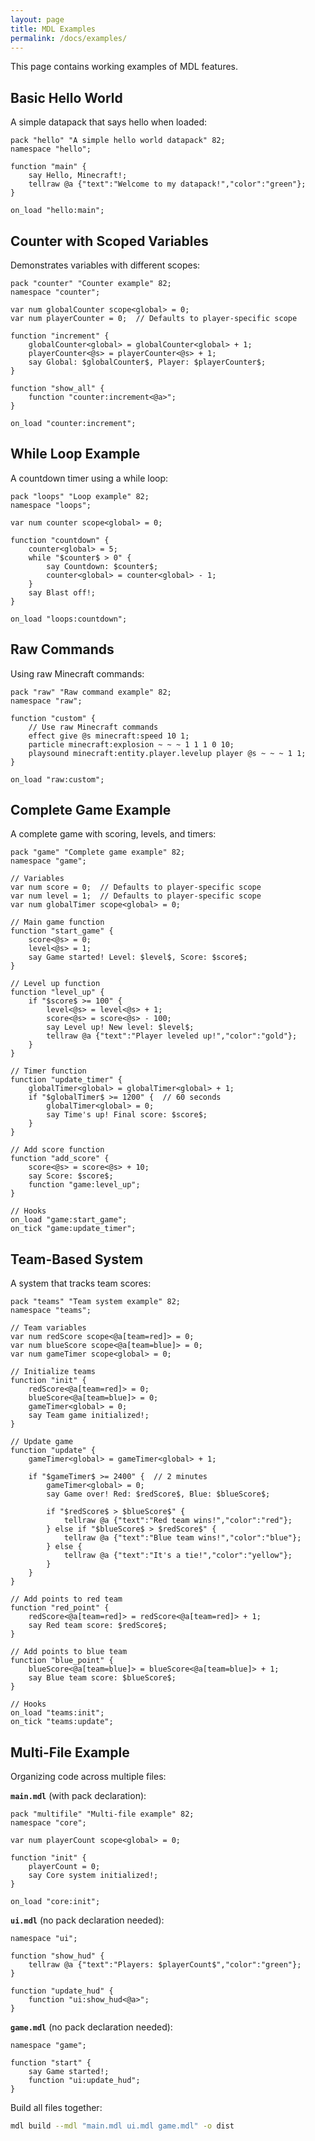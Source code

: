```yaml
---
layout: page
title: MDL Examples
permalink: /docs/examples/
---
```


This page contains working examples of MDL features.

## Basic Hello World

A simple datapack that says hello when loaded:

```mdl
pack "hello" "A simple hello world datapack" 82;
namespace "hello";

function "main" {
    say Hello, Minecraft!;
    tellraw @a {"text":"Welcome to my datapack!","color":"green"};
}

on_load "hello:main";
```

## Counter with Scoped Variables

Demonstrates variables with different scopes:

```mdl
pack "counter" "Counter example" 82;
namespace "counter";

var num globalCounter scope<global> = 0;
var num playerCounter = 0;  // Defaults to player-specific scope

function "increment" {
    globalCounter<global> = globalCounter<global> + 1;
    playerCounter<@s> = playerCounter<@s> + 1;
    say Global: $globalCounter$, Player: $playerCounter$;
}

function "show_all" {
    function "counter:increment<@a>";
}

on_load "counter:increment";
```

## While Loop Example

A countdown timer using a while loop:

```mdl
pack "loops" "Loop example" 82;
namespace "loops";

var num counter scope<global> = 0;

function "countdown" {
    counter<global> = 5;
    while "$counter$ > 0" {
        say Countdown: $counter$;
        counter<global> = counter<global> - 1;
    }
    say Blast off!;
}

on_load "loops:countdown";
```

## Raw Commands

Using raw Minecraft commands:

```mdl
pack "raw" "Raw command example" 82;
namespace "raw";

function "custom" {
    // Use raw Minecraft commands
    effect give @s minecraft:speed 10 1;
    particle minecraft:explosion ~ ~ ~ 1 1 1 0 10;
    playsound minecraft:entity.player.levelup player @s ~ ~ ~ 1 1;
}

on_load "raw:custom";
```

## Complete Game Example

A complete game with scoring, levels, and timers:

```mdl
pack "game" "Complete game example" 82;
namespace "game";

// Variables
var num score = 0;  // Defaults to player-specific scope
var num level = 1;  // Defaults to player-specific scope
var num globalTimer scope<global> = 0;

// Main game function
function "start_game" {
    score<@s> = 0;
    level<@s> = 1;
    say Game started! Level: $level$, Score: $score$;
}

// Level up function
function "level_up" {
    if "$score$ >= 100" {
        level<@s> = level<@s> + 1;
        score<@s> = score<@s> - 100;
        say Level up! New level: $level$;
        tellraw @a {"text":"Player leveled up!","color":"gold"};
    }
}

// Timer function
function "update_timer" {
    globalTimer<global> = globalTimer<global> + 1;
    if "$globalTimer$ >= 1200" {  // 60 seconds
        globalTimer<global> = 0;
        say Time's up! Final score: $score$;
    }
}

// Add score function
function "add_score" {
    score<@s> = score<@s> + 10;
    say Score: $score$;
    function "game:level_up";
}

// Hooks
on_load "game:start_game";
on_tick "game:update_timer";
```

## Team-Based System

A system that tracks team scores:

```mdl
pack "teams" "Team system example" 82;
namespace "teams";

// Team variables
var num redScore scope<@a[team=red]> = 0;
var num blueScore scope<@a[team=blue]> = 0;
var num gameTimer scope<global> = 0;

// Initialize teams
function "init" {
    redScore<@a[team=red]> = 0;
    blueScore<@a[team=blue]> = 0;
    gameTimer<global> = 0;
    say Team game initialized!;
}

// Update game
function "update" {
    gameTimer<global> = gameTimer<global> + 1;
    
    if "$gameTimer$ >= 2400" {  // 2 minutes
        gameTimer<global> = 0;
        say Game over! Red: $redScore$, Blue: $blueScore$;
        
        if "$redScore$ > $blueScore$" {
            tellraw @a {"text":"Red team wins!","color":"red"};
        } else if "$blueScore$ > $redScore$" {
            tellraw @a {"text":"Blue team wins!","color":"blue"};
        } else {
            tellraw @a {"text":"It's a tie!","color":"yellow"};
        }
    }
}

// Add points to red team
function "red_point" {
    redScore<@a[team=red]> = redScore<@a[team=red]> + 1;
    say Red team score: $redScore$;
}

// Add points to blue team
function "blue_point" {
    blueScore<@a[team=blue]> = blueScore<@a[team=blue]> + 1;
    say Blue team score: $blueScore$;
}

// Hooks
on_load "teams:init";
on_tick "teams:update";
```

## Multi-File Example

Organizing code across multiple files:

**`main.mdl`** (with pack declaration):
```mdl
pack "multifile" "Multi-file example" 82;
namespace "core";

var num playerCount scope<global> = 0;

function "init" {
    playerCount = 0;
    say Core system initialized!;
}

on_load "core:init";
```

**`ui.mdl`** (no pack declaration needed):
```mdl
namespace "ui";

function "show_hud" {
    tellraw @a {"text":"Players: $playerCount$","color":"green"};
}

function "update_hud" {
    function "ui:show_hud<@a>";
}
```

**`game.mdl`** (no pack declaration needed):
```mdl
namespace "game";

function "start" {
    say Game started!;
    function "ui:update_hud";
}
```

Build all files together:
```bash
mdl build --mdl "main.mdl ui.mdl game.mdl" -o dist
```


